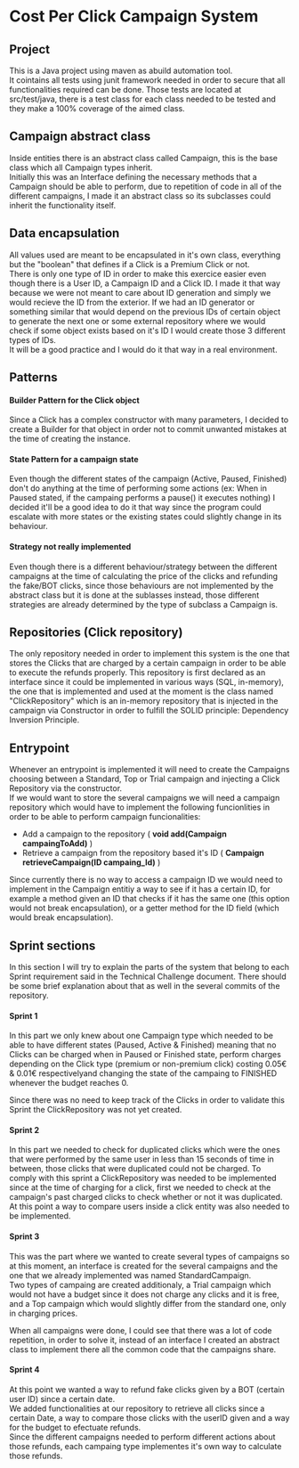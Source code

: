 
# Cost Per Click Campaign System

## Project

This is a Java project using maven as abuild automation tool. <br/>
It cointains all tests using junit framework needed in order to secure that all functionalities required can be done. Those tests are located 
at src/test/java, there is a test class for each class needed to be tested and they make a 100% coverage of the aimed class.

## Campaign abstract class

Inside entities there is an abstract class called Campaign, this is the base class which all Campaign types inherit. <br/>
Initially this was an Interface defining the necessary methods that a Campaign should be able to perform, due to repetition
of code in all of the different campaigns, I made it an abstract class so its subclasses could inherit the functionality itself.

## Data encapsulation

All values used are meant to be encapsulated in it's own class, everything but the "boolean" that defines if a Click is 
a Premium Click or not. <br/>
There is only one type of ID in order to make this exercice easier even though there is a User ID, a Campaign ID and a Click ID. I made it that way because we
were not meant to care about ID generation and simply we would recieve the ID from the exterior. If we had an ID generator
or something similar that would depend on the previous IDs of certain object to generate the next one or some external 
repository where we would check if some object exists based on it's ID I would create those 3 different types of IDs. <br/>
It will be a good practice and I would do it that way in a real environment.

## Patterns 

#### Builder Pattern for the Click object

Since a Click has a complex constructor with many parameters, I decided to create a Builder for that object in order not
to commit unwanted mistakes at the time of creating the instance.

#### State Pattern for a campaign state

Even though the different states of the campaign (Active, Paused, Finished) don't do anything at the time of performing 
some actions (ex: When in Paused stated, if the campaing performs a pause() it executes nothing) I decided it'll be a good
idea to do it that way since the program could escalate with more states or the existing states could slightly change in
its behaviour.

#### Strategy not really implemented

Even though there is a different behaviour/strategy between the different campaigns at the time of calculating the price
of the clicks and refunding the fake/BOT clicks, since those behaviours are not implemented by the abstract class but
it is done at the sublasses instead, those different strategies are already determined by the type of subclass a Campaign is.

## Repositories (Click repository)

The only repository needed in order to implement this system is the one that stores the Clicks that are charged by a certain
campaign in order to be able to execute the refunds properly. This repository is first declared as an interface since it could
be implemented in various ways (SQL, in-memory), the one that is implemented and used at the moment is the class named "ClickRepository"
which is an in-memory repository that is injected in the campaign via Constructor in order to fulfill the SOLID principle: Dependency
Inversion Principle.

## Entrypoint

Whenever an entrypoint is implemented it will need to create the Campaigns choosing between a Standard, Top or Trial campaign 
and injecting a Click Repository via the constructor. <br/>
If we would want to store the several campaigns we will need a campaign repository which would have to implement the following funcionlities
in order to be able to perform campaign funcionalities: <br/>
* Add a campaign to the repository ( **void add(Campaign campaingToAdd)** )
* Retrieve a campaign from the repository based it's ID ( **Campaign retrieveCampaign(ID campaing_Id)**  )

Since currently there is no way to access a campaign ID we would need to implement in the Campaign entitiy a way to see if it has a certain ID, for example
a method given an ID that checks if it has the same one (this option would not break encapsulation), or a getter method for 
the ID field (which would break encapsulation).

## Sprint sections

In this section I will try to explain the parts of the system that belong to each Sprint requirement said in the Technical 
Challenge document. There should be some brief explanation about that as well in the several commits of the repository.

#### Sprint 1

In this part we only knew about one Campaign type which needed to be able to have different states (Paused, Active & Finished)
 meaning that no Clicks can be charged when in Paused or Finished state,
 perform charges depending on the Click type (premium or non-premium click) costing 0.05€ & 0.01€ respectivelyand changing 
 the state of the campaing to FINISHED whenever the budget reaches 0. <br/>
 
 Since there was no need to keep track of the Clicks in order to validate this Sprint the ClickRepository was not yet created.

#### Sprint 2

In this part we needed to check for duplicated clicks which were the ones that were performed by the same user in less than
15 seconds of time in between, those clicks that were duplicated could not be charged. To comply with this sprint a ClickRepository 
was needed to be implemented since at the time of charging for a click, first we needed to check at the campaign's past 
charged clicks to check whether or not it was duplicated. <br/>
At this point a way to compare users inside a click entity was also needed to be implemented.

#### Sprint 3

This was the part where we wanted to create several types of campaigns so at this moment, an interface is created for the 
several campaigns and the one that we already implemented was named StandardCampaign. <br/> 
Two types of campaing are created additionaly, a Trial campaign which would not have a budget since it does not charge any
clicks and it is free, and a Top campaign which would slightly differ from the standard one, only in charging prices. <br/>

When all campaigns were done, I could see that there was a lot of code repetition, in order to solve it, instead of an
interface I created an abstract class to implement there all the common code that the campaigns share.


#### Sprint 4

At this point we wanted a way to refund fake clicks given by a BOT (certain user ID) since a certain date. <br/>
We added functionalities at our repository to retrieve all clicks since a certain Date, a way to compare those clicks 
with the userID given and a way for the budget to efectuate refunds. <br/>
Since the different campaigns needed to perform different actions about those refunds, each campaing type implementes it's
own way to calculate those refunds.